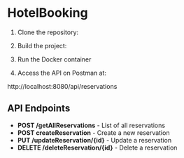 # HotelBooking

1. Clone the repository:
  
2. Build the project:
   
3. Run the Docker container
  
4. Access the API on Postman at:
  
  http://localhost:8080/api/reservations

## API Endpoints

- **POST /getAllReservations** - List of all reservations
- **POST createReservation** - Create a new reservation
- **PUT /updateReservation/{id}** - Update a reservation
- **DELETE /deleteReservation/{id}** - Delete a reservation
